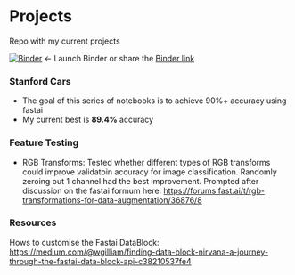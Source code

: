 # Projects
Repo with my current projects

[![Binder](https://mybinder.org/badge_logo.svg)](https://mybinder.org/v2/gh/morganmcg1/Projects/master)
  <- Launch Binder or share the [Binder link](https://mybinder.org/v2/gh/morganmcg1/Projects/master)

### Stanford Cars
- The goal of this series of notebooks is to achieve 90%+ accuracy using fastai
- My current best is **89.4%** accuracy 

### Feature Testing
- RGB Transforms: Tested whether different types of RGB transforms could improve validatoin accuracy for image classification. Randomly zeroing out 1 channel had the best improvement. Prompted after discussion on the fastai formum here: https://forums.fast.ai/t/rgb-transformations-for-data-augmentation/36876/8

### Resources
Hows to customise the Fastai DataBlock: https://medium.com/@wgilliam/finding-data-block-nirvana-a-journey-through-the-fastai-data-block-api-c38210537fe4
